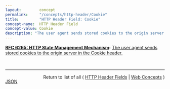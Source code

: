 ```yaml
---
layout:        concept
permalink:     "/concepts/http-header/Cookie"
title:         "HTTP Header Field: Cookie"
concept-name:  HTTP Header Field
concept-value: Cookie
description: "The user agent sends stored cookies to the origin server in the Cookie header."
---
```


**[RFC 6265: HTTP State Management Mechanism](/specs/IETF/RFC/6265 "This document defines the HTTP Cookie and Set-Cookie header fields. These header fields can be used by HTTP servers to store state (called cookies) at HTTP user agents, letting the servers maintain a stateful session over the mostly stateless HTTP protocol. Although cookies have many historical infelicities that degrade their security and privacy, the Cookie and Set-Cookie header fields are widely used on the Internet."):** [The user agent sends stored cookies to the origin server in the Cookie header.](http://tools.ietf.org/html/rfc6265#section-4.2 "Read documentation for HTTP Header Field &#34;Cookie&#34;")

<br/>
<hr/>

<p style="float : left"><a href="./Cookie.json" title="JSON representing this particular Web Concept value">JSON</a></p>
<p style="text-align: right">Return to list of all ( <a href="../http-header/">HTTP Header Fields</a> | <a href="../">Web Concepts</a> )</p>

